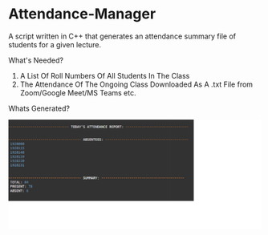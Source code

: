 # Attendance-Manager
A script written in C++ that generates an attendance summary file of students for a given lecture.

What's Needed?
1) A List Of Roll Numbers Of All Students In The Class
2) The Attendance Of The Ongoing Class Downloaded As A .txt File from Zoom/Google Meet/MS Teams etc.

Whats Generated?


![alt text](https://github.com/dishanp/Attendance-Manager/blob/main/Attendance%20Report.png)
